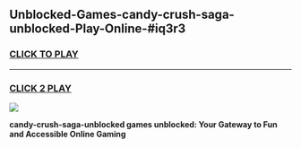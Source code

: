 
## Unblocked-Games-candy-crush-saga-unblocked-Play-Online-#iq3r3
<h3>
<a href="https://premium.freeplayer.one?title=candy-crush-saga-unblocked&ref=24F">CLICK TO PLAY</a></h3>
<hr>

<h3>
<a href="https://premium.freeplayer.one?title=candy-crush-saga-unblocked&ref=24F">CLICK 2 PLAY</a>
  
</h3>

<a href="https://premium.freeplayer.one?title=candy-crush-saga-unblocked&ref=24F/"><img src="https://clearcache.store/games.png"></a>


**candy-crush-saga-unblocked games unblocked: Your Gateway to Fun and Accessible Online Gaming**
